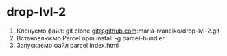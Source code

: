 # drop-lvl-2
1. Клонуємо файл: git clone git@github.com:maria-ivaneiko/drop-lvl-2.git
2. Встановлюємо Parcel npm install -g parcel-bundler
3. Запускаємо файл parcel index.html
